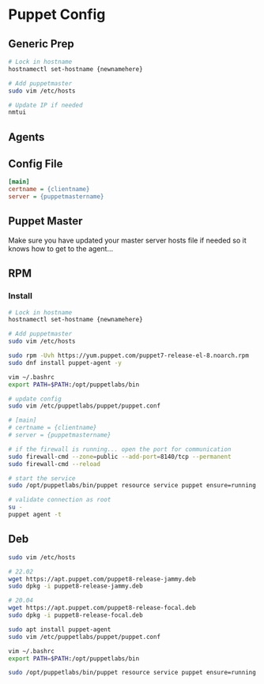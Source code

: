 # Puppet Config
## Generic Prep
```bash
# Lock in hostname
hostnamectl set-hostname {newnamehere}

# Add puppetmaster
sudo vim /etc/hosts

# Update IP if needed
nmtui
```

## Agents
## Config File
```ini
[main]
certname = {clientname}
server = {puppetmastername}
```

## Puppet Master
Make sure you have updated your master server hosts file if needed so it knows how to get to the agent...  

## RPM
### Install
```bash
# Lock in hostname
hostnamectl set-hostname {newnamehere}

# Add puppetmaster
sudo vim /etc/hosts

sudo rpm -Uvh https://yum.puppet.com/puppet7-release-el-8.noarch.rpm
sudo dnf install puppet-agent -y

vim ~/.bashrc
export PATH=$PATH:/opt/puppetlabs/bin

# update config
sudo vim /etc/puppetlabs/puppet/puppet.conf

# [main]
# certname = {clientname}
# server = {puppetmastername}

# if the firewall is running... open the port for communication
sudo firewall-cmd --zone=public --add-port=8140/tcp --permanent
sudo firewall-cmd --reload

# start the service
sudo /opt/puppetlabs/bin/puppet resource service puppet ensure=running enable=true

# validate connection as root
su -
puppet agent -t
```

## Deb
```bash
sudo vim /etc/hosts

# 22.02
wget https://apt.puppet.com/puppet8-release-jammy.deb
sudo dpkg -i puppet8-release-jammy.deb

# 20.04
wget https://apt.puppet.com/puppet8-release-focal.deb
sudo dpkg -i puppet8-release-focal.deb

sudo apt install puppet-agent
sudo vim /etc/puppetlabs/puppet/puppet.conf

vim ~/.bashrc
export PATH=$PATH:/opt/puppetlabs/bin

sudo /opt/puppetlabs/bin/puppet resource service puppet ensure=running enable=true

```
